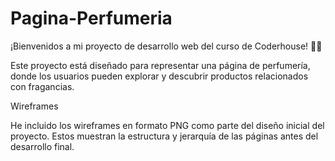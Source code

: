 ﻿# Pagina-Perfumeria
¡Bienvenidos a mi proyecto de desarrollo web del curso de Coderhouse! 🌸✨

Este proyecto está diseñado para representar una página de perfumería, donde los usuarios pueden explorar y descubrir productos relacionados con fragancias.

 Wireframes

He incluido los wireframes en formato PNG como parte del diseño inicial del proyecto. Estos muestran la estructura y jerarquía de las páginas antes del desarrollo final.
